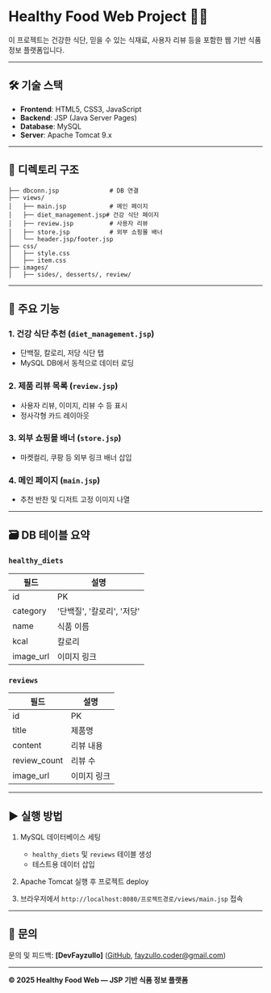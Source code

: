 # Healthy Food Web Project 🍱🥗

이 프로젝트는 건강한 식단, 믿을 수 있는 식재료, 사용자 리뷰 등을 포함한 웹 기반 식품 정보 플랫폼입니다.

---

## 🛠 기술 스택

- **Frontend**: HTML5, CSS3, JavaScript
- **Backend**: JSP (Java Server Pages)
- **Database**: MySQL
- **Server**: Apache Tomcat 9.x

---

## 📁 디렉토리 구조

```
├── dbconn.jsp              # DB 연결
├── views/
│   ├── main.jsp            # 메인 페이지
│   ├── diet_management.jsp# 건강 식단 페이지
│   ├── review.jsp          # 사용자 리뷰
│   ├── store.jsp           # 외부 쇼핑몰 배너
│   └── header.jsp/footer.jsp
├── css/
│   ├── style.css
│   ├── item.css
├── images/
│   ├── sides/, desserts/, review/
```

---

## 📌 주요 기능

### 1. 건강 식단 추천 (`diet_management.jsp`)
- 단백질, 칼로리, 저당 식단 탭
- MySQL DB에서 동적으로 데이터 로딩

### 2. 제품 리뷰 목록 (`review.jsp`)
- 사용자 리뷰, 이미지, 리뷰 수 등 표시
- 정사각형 카드 레이아웃

### 3. 외부 쇼핑몰 배너 (`store.jsp`)
- 마켓컬리, 쿠팡 등 외부 링크 배너 삽입

### 4. 메인 페이지 (`main.jsp`)
- 추천 반찬 및 디저트 고정 이미지 나열

---

## 🗃 DB 테이블 요약

### `healthy_diets`
| 필드 | 설명 |
|------|------|
| id | PK |
| category | '단백질', '칼로리', '저당' |
| name | 식품 이름 |
| kcal | 칼로리 |
| image_url | 이미지 링크 |

### `reviews`
| 필드 | 설명 |
|------|------|
| id | PK |
| title | 제품명 |
| content | 리뷰 내용 |
| review_count | 리뷰 수 |
| image_url | 이미지 링크 |

---

## ▶️ 실행 방법

1. MySQL 데이터베이스 세팅
   - `healthy_diets` 및 `reviews` 테이블 생성
   - 테스트용 데이터 삽입

2. Apache Tomcat 실행 후 프로젝트 deploy

3. 브라우저에서 `http://localhost:8080/프로젝트경로/views/main.jsp` 접속

---

## 🙋 문의

문의 및 피드백: **[DevFayzullo]** ([GitHub](https://github.com/DevFayzullo), fayzullo.coder@gmail.com)

---

**© 2025 Healthy Food Web — JSP 기반 식품 정보 플랫폼**
